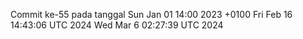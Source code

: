 Commit ke-55 pada tanggal Sun Jan 01 14:00 2023 +0100
Fri Feb 16 14:43:06 UTC 2024
Wed Mar  6 02:27:39 UTC 2024
